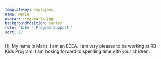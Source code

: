 ```yaml
---
templateKey: employees
name: Maria
avatar: /img/maria.jpg
backgroundPosition: center
role: 'ECEA - Program Support '
sort: 17
---
```

Hi, My name is Maria. I am an ECEA. I am very pleased to be working at RB Kids Program. I am looking forward to spending time with your children.
